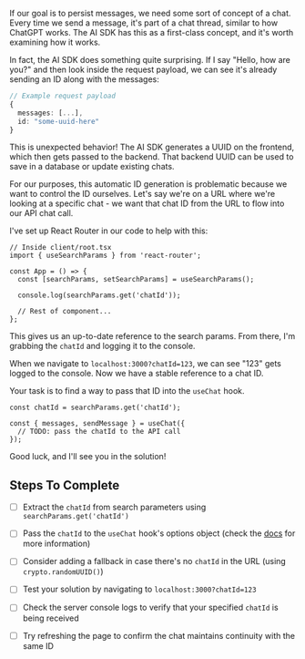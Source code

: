 If our goal is to persist messages, we need some sort of concept of a chat. Every time we send a message, it's part of a chat thread, similar to how ChatGPT works. The AI SDK has this as a first-class concept, and it's worth examining how it works.

In fact, the AI SDK does something quite surprising. If I say "Hello, how are you?" and then look inside the request payload, we can see it's already sending an ID along with the messages:

```ts
// Example request payload
{
  messages: [...],
  id: "some-uuid-here"
}
```

This is unexpected behavior! The AI SDK generates a UUID on the frontend, which then gets passed to the backend. That backend UUID can be used to save in a database or update existing chats.

For our purposes, this automatic ID generation is problematic because we want to control the ID ourselves. Let's say we're on a URL where we're looking at a specific chat - we want that chat ID from the URL to flow into our API chat call.

I've set up React Router in our code to help with this:

```tsx
// Inside client/root.tsx
import { useSearchParams } from 'react-router';

const App = () => {
  const [searchParams, setSearchParams] = useSearchParams();

  console.log(searchParams.get('chatId'));

  // Rest of component...
};
```

This gives us an up-to-date reference to the search params. From there, I'm grabbing the `chatId` and logging it to the console.

When we navigate to `localhost:3000?chatId=123`, we can see "123" gets logged to the console. Now we have a stable reference to a chat ID.

Your task is to find a way to pass that ID into the `useChat` hook.

```tsx
const chatId = searchParams.get('chatId');

const { messages, sendMessage } = useChat({
  // TODO: pass the chatId to the API call
});
```

Good luck, and I'll see you in the solution!

## Steps To Complete

- [ ] Extract the `chatId` from search parameters using `searchParams.get('chatId')`

- [ ] Pass the `chatId` to the `useChat` hook's options object (check the [docs](https://ai-sdk.dev/docs/ai-sdk-ui/chatbot-message-persistence#loading-an-existing-chat) for more information)

- [ ] Consider adding a fallback in case there's no `chatId` in the URL (using `crypto.randomUUID()`)

- [ ] Test your solution by navigating to `localhost:3000?chatId=123`

- [ ] Check the server console logs to verify that your specified `chatId` is being received

- [ ] Try refreshing the page to confirm the chat maintains continuity with the same ID
